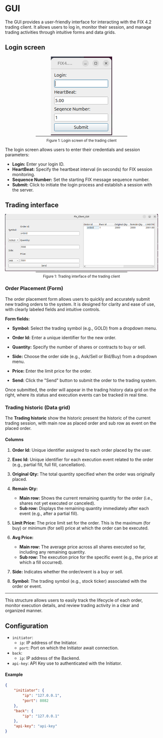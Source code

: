 # GUI

The GUI provides a user-friendly interface for interacting with the FIX 4.2 trading client. It allows users to log in, monitor their session, and manage trading activities through intuitive forms and data grids.

## Login screen

<div align="center">
  <img src="./asset/login-screen.png" alt="Login screen" />
  <br/>
  <hr style="width:60%;margin:auto;"/>
  <sub>Figure 1: Login screen of the trading client</sub>
</div>

The login screen allows users to enter their credentials and session parameters:
- **Login:** Enter your login ID.
- **HeartBeat:** Specify the heartbeat interval (in seconds) for FIX session monitoring.
- **Sequence Number:** Set the starting FIX message sequence number.
- **Submit:** Click to initiate the login process and establish a session with the server.

## Trading interface

<div align="center">
  <img src="./asset/trading-interface.png" alt="Trading interface" />
  <br/>
  <hr style="width:60%;margin:auto;"/>
  <sub>Figure 1: Trading interface of the trading client</sub>
</div>

### Order Placement (Form)

The order placement form allows users to quickly and accurately submit new trading orders to the system.
It is designed for clarity and ease of use, with clearly labeled fields and intuitive controls.

**Form fields:**

- **Symbol:**
  Select the trading symbol (e.g., GOLD) from a dropdown menu.

- **Order Id:**
  Enter a unique identifier for the new order.

- **Quantity:**
  Specify the number of shares or contracts to buy or sell.

- **Side:**
  Choose the order side (e.g., Ask/Sell or Bid/Buy) from a dropdown menu.

- **Price:**
  Enter the limit price for the order.

- **Send:**
  Click the "Send" button to submit the order to the trading system.

Once submitted, the order will appear in the trading history data grid on the right, where its status and execution events can be tracked in real time.

### Trading historic (Data grid)

The **Trading historic** show the historic present the historic of the current trading session, with main row as placed order and sub row as event on the placed order.

#### Columns

1. **Order Id:**
   Unique identifier assigned to each order placed by the user.

2. **Exec Id:**
   Unique identifier for each execution event related to the order (e.g., partial fill, full fill, cancellation).

3. **Original Qty:**
   The total quantity specified when the order was originally placed.

4. **Remain Qty:**
   - **Main row:** Shows the current remaining quantity for the order (i.e., shares not yet executed or canceled).
   - **Sub row:** Displays the remaining quantity immediately after each event (e.g., after a partial fill).

5. **Limit Price:**
   The price limit set for the order. This is the maximum (for buy) or minimum (for sell) price at which the order can be executed.

6. **Avg Price:**
   - **Main row:** The average price across all shares executed so far, including any remaining quantity.
   - **Sub row:** The execution price for the specific event (e.g., the price at which a fill occurred).

7. **Side:**
   Indicates whether the order/event is a buy or sell.

8. **Symbol:**
   The trading symbol (e.g., stock ticker) associated with the order or event.

---

This structure allows users to easily track the lifecycle of each order, monitor execution details, and review trading activity in a clear and organized manner.

## Configuration

- `initiator`:
    - `ip`: IP address of the Initiator.
    - `port`: Port on which the Initiator await connection.
- `back`:
    - `ip`: IP address of the Backend.
- `api-key`: API Key use to authenticated with the Initiator.

#### Example

```json
{
    "initiator": {
        "ip": "127.0.0.1",
        "port": 8082
    },
    "back": {
        "ip": "127.0.0.1"
    },
    "api-key": "api-key"
}
```